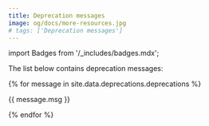 ```yaml
---
title: Deprecation messages
image: og/docs/more-resources.jpg
# tags: ['Deprecation messages']
---
```

import Badges from '/_includes/badges.mdx';

<Badges/>

The list below contains deprecation messages:
<!-- 
<ul>
    {% for message in site.data.deprecations.deprecations %}
    <li>
        <a href="#{{ message.id }}" target="_self">{{ message.id }}</a> (v{{ message.sinceVersion }})
    </li>
    {% endfor %}
</ul> -->

{% for message in site.data.deprecations.deprecations %}

<!-- <h2 class="title-column" style="font-size:1.75rem" id="{{ message.id }}">{{ message.id }}</h2> -->

{{ message.msg }}
<!-- 
<table>
    <tr>
        <td>status</td>
        <td>{{ message.status }}</td>
    </tr>
    <tr>
        <td>API type</td>
        <td>{{ message.apiType }}</td>
    </tr>

    {% for location in message.locations %}

        <tr>
            <td>location</td>
            <td>{{ location }}</td>
        </tr>

    {% endfor %}

    <tr>
        <td>mitigation</td>
        <td>{{ message.mitigation | escape }}</td>
    </tr>

    <tr>
        <td>since version</td>
        <td>{{ message.sinceVersion }}</td>
    </tr>

    <tr>
        <td>since time</td>
        <td>{{ message.sinceTime | date_to_rfc822 }}</td>
    </tr>

    <tr>
        <td>planned removal version</td>
        <td>{{ message.plannedRemovalVersion }}</td>
    </tr>

    <tr>
        <td>removed in version</td>
        <td>{{ message.removedIn }}</td>
    </tr>

    <tr>
        <td>removed in date</td>
        <td>{{ message.removedTime | date_to_rfc822 }}</td>
    </tr>

</table>

<hr> -->

{% endfor %}